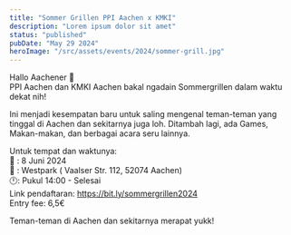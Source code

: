 ```yaml
---
title: "Sommer Grillen PPI Aachen x KMKI"
description: "Lorem ipsum dolor sit amet"
status: "published"
pubDate: "May 29 2024"
heroImage: "/src/assets/events/2024/sommer-grill.jpg"
---
```


Hallo Aachener 👋  
PPI Aachen dan KMKI Aachen bakal ngadain Sommergrillen dalam waktu dekat nih!

Ini menjadi kesempatan baru untuk saling mengenal teman-teman yang tinggal di Aachen dan sekitarnya juga loh. Ditambah lagi, ada Games, Makan-makan, dan berbagai acara seru lainnya.

Untuk tempat dan waktunya:  
📅 : 8 Juni 2024  
📍 : Westpark ( Vaalser Str. 112, 52074 Aachen)  
🕛: Pukul 14:00 - Selesai  
⁠⁠Link pendaftaran: https://bit.ly/sommergrillen2024  
⁠Entry fee: 6,5€

Teman-teman di Aachen dan sekitarnya merapat yukk!
